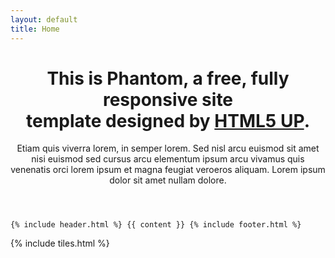 ```yaml
---
layout: default
title: Home
---
```


<header>
<h1>This is Phantom, a free, fully responsive site<br />
template designed by <a href="http://html5up.net">HTML5 UP</a>.</h1>
<p>Etiam quis viverra lorem, in semper lorem. Sed nisl arcu euismod sit amet nisi euismod sed cursus arcu elementum ipsum arcu vivamus quis venenatis orci lorem ipsum et magna feugiat veroeros aliquam. Lorem ipsum dolor sit amet nullam dolore.</p>
</header>
<body>

    {% include header.html %} {{ content }} {% include footer.html %}

</body>
{% include tiles.html %}
